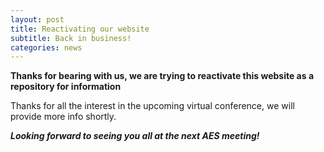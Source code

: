 ```yaml
---
layout: post
title: Reactivating our website
subtitle: Back in business!
categories: news
---
```


**Thanks for bearing with us, we are trying to reactivate this website as a repository for information**   

Thanks for all the interest in the upcoming virtual conference, we will provide more info shortly.

***Looking forward to seeing you all at the next AES meeting!***
